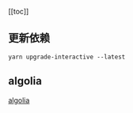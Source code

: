 [[toc]]

## 更新依赖

`yarn upgrade-interactive --latest`

## algolia

[algolia](https://docsearch.algolia.com/apply/ )
